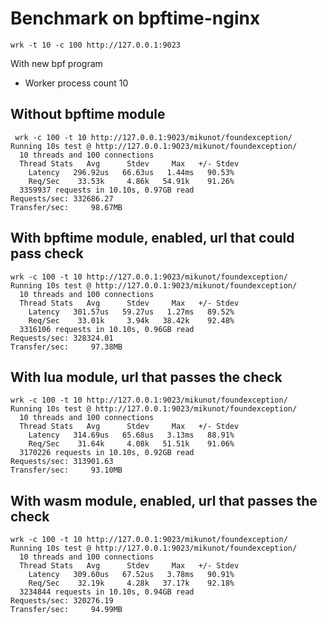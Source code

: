 # Benchmark on bpftime-nginx

```
wrk -t 10 -c 100 http://127.0.0.1:9023
```

With new bpf program

- Worker process count 10
## Without bpftime module

```console
 wrk -c 100 -t 10 http://127.0.0.1:9023/mikunot/foundexception/
Running 10s test @ http://127.0.0.1:9023/mikunot/foundexception/
  10 threads and 100 connections
  Thread Stats   Avg      Stdev     Max   +/- Stdev
    Latency   296.92us   66.63us   1.44ms   90.53%
    Req/Sec    33.53k     4.86k   54.91k    91.26%
  3359937 requests in 10.10s, 0.97GB read
Requests/sec: 332686.27
Transfer/sec:     98.67MB
```


## With bpftime module, enabled, url that could pass check
```console
wrk -c 100 -t 10 http://127.0.0.1:9023/mikunot/foundexception/
Running 10s test @ http://127.0.0.1:9023/mikunot/foundexception/
  10 threads and 100 connections
  Thread Stats   Avg      Stdev     Max   +/- Stdev
    Latency   301.57us   59.27us   1.27ms   89.52%
    Req/Sec    33.01k     3.94k   38.42k    92.48%
  3316106 requests in 10.10s, 0.96GB read
Requests/sec: 328324.01
Transfer/sec:     97.38MB
```

## With lua module, url that passes the check
```console
wrk -c 100 -t 10 http://127.0.0.1:9023/mikunot/foundexception/
Running 10s test @ http://127.0.0.1:9023/mikunot/foundexception/
  10 threads and 100 connections
  Thread Stats   Avg      Stdev     Max   +/- Stdev
    Latency   314.69us   65.68us   3.13ms   88.91%
    Req/Sec    31.64k     4.08k   51.51k    91.06%
  3170226 requests in 10.10s, 0.92GB read
Requests/sec: 313901.63
Transfer/sec:     93.10MB
```

## With wasm module, enabled, url that passes the check
```console
wrk -c 100 -t 10 http://127.0.0.1:9023/mikunot/foundexception/
Running 10s test @ http://127.0.0.1:9023/mikunot/foundexception/
  10 threads and 100 connections
  Thread Stats   Avg      Stdev     Max   +/- Stdev
    Latency   309.60us   67.52us   3.78ms   90.91%
    Req/Sec    32.19k     4.28k   37.17k    92.18%
  3234844 requests in 10.10s, 0.94GB read
Requests/sec: 320276.19
Transfer/sec:     94.99MB
```
